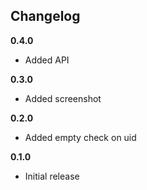 ## Changelog

__0.4.0__
* Added API

__0.3.0__
* Added screenshot

__0.2.0__
* Added empty check on uid

__0.1.0__
* Initial release